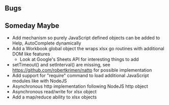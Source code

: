 
## Bugs

## Someday Maybe

+ Add mechanism so purely JavaScript defined objects can be added to Help, AutoComplete dynamically
+ Add a Workbook global object the wraps xlsx go routines with additional DOM like features
    + Look at Google's Sheets API for interesting things to add
+ setTimeout() and setInterval() are missing, see https://github.com/robertkrimen/natto for possible implementation
+ Add support for "require" command to load additional JavaScript modules like with NodeJS
+ Asynchronous http implementation following NodeJS http object
+ Asynchronous read/write for xlsx object
+ Add a map/reduce ability to xlsx objects

